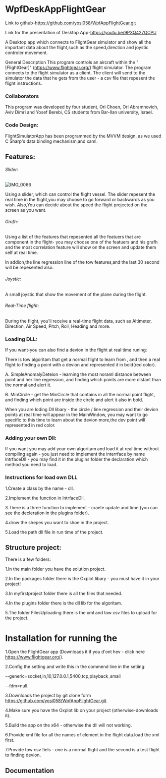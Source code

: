 # WpfDeskAppFlightGear
Link to github-https://github.com/yosi058/WpfAppFlightGear.git

Link for the presentation of Desktop App-https://youtu.be/9PXQ427QCPU

A Desktop app which connects to FlightGear simulator and show all the important data about the flight,such as the speed,direction and joystic controler movement.

General Description
This program controls an aircraft within the "[FlightGear]" (https://www.flightgear.org/) flight simulator. The program connects to the flight 
simulator as a client.
The client will send to the simulator the data that he gets from the user - a csv file that repesent the flight instructions.

### Collaborators
This program was developed by four student, Ori Choen, Ori Abramnovich, Aviv Dimri and Yosef Berebi, CS students from Bar-Ilan university, Israel.

### Code Design:
FlightSimulatorApp has been programmed by the MVVM design, as we used C Sharp's data binding mechanism,and xaml.

## Features:
###### Slider:
![IMG_0066](https://user-images.githubusercontent.com/80414213/114616969-327a8700-9cb0-11eb-90b1-b596e8b3bbf6.jpeg)

Using a slider, which can control the flight vessel. The slider repesent the real time in the flight,you may choose to go forward or backwards as you wish.
Also,You can decide about the speed the flight projected on the screen as you want.

###### Grafh:

Using a list of the features that repesented all the featuers that are component in the flight-
you may choose one of the featuers and his grafh and the most correlation feature will show on the screen and update them self at real time.

In addion,the line regression line of the tow features,and the last 30 second will be repesented also.

###### Joystic:
A small joystic that show the movement of the plane during the flight.

###### Real-Time flight:
During the flight, you'll receive a real-time flight data, such as Altimeter, Direction, Air Speed, Pitch, Roll, Heading and more.

### Loading DLL:

If you want-you can also find a devion in the flight at real time runing:

There is tow algoritam that get a normal flight to learn from , and then a real flight to finding a point with a devion and represented it in bold(red color).

A. SimpleAnomalyDeteion - learning the most noraml distance between point and her line regression, and finding which points 
are more distant than the normal and alert it.

B. MinCircle - get the MinCircle that contains in all the normal point flight, and finding which point are inside the circle and alert it also in bold.

When you are loding Dll libary - the circle / line regression and their devion points at real time will appear in the MainWindow,
you may want to go specific to this time to learn about the devion more,the dev point will represented in red color.

### Adding your own Dll:

If you want you may add your own algoritam and load it at real time without compiling again - you just need to implement the interrface  by name IntrfaceDll - 
you may find it in the plugins folder the declaration which method you need to load.

### Instructions for load own DLL
1.Create a class by the name - dll.

2.Implement the function in IntrfaceDll.

3.There is a three function to implement - craete update and time.(you  can see the decleration in the plugins folder).

4.drow the shepes you want to shoe in the project.

5.Load the path dll file in run time of the project.

## Structure project:
There is a few folders:

1.In the main folder you have the solution project.

2.In the packages folder there is the Oxplot libary - you must have it in your project!

3.In myfirstproject folder there is all the files that needed.

4.In the plugins folder there is the dll lib for the algoritam.

5.The folder FilesUploading there is the xml and tow csv files to upload for the project.


# Installation for running the 
1.Open the FlightGear app (Downloads it if you d'ont hev - click here https://www.flightgear.org/).

2.Config the setting and write this in the commend line in the setiing:

--generic=socket,in,10,127.0.0.1,5400,tcp,playback_small

--fdm=null.

3.Downloads the project by git clone form https://github.com/yosi058/WpfAppFlightGear.git.

4.Make sure you have the Oxplot lib on your project (otherwise-downloads it).

5.Build the app on the x64 - otherwise the dll will not working.

6.Provide xml file for all the names of element in the flight data.load the xml first.

7.Provide tow csv fiels - one is a normal flight and the second is a test flight to finding devion.


## Documentation


